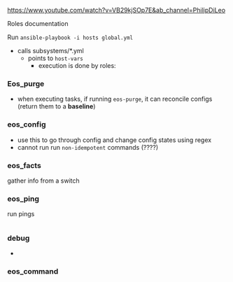 https://www.youtube.com/watch?v=VB29kjSOp7E&ab_channel=PhilipDiLeo

Roles documentation


Run `ansible-playbook -i hosts global.yml`
- calls subsystems/*.yml
    - points to `host-vars`
        - execution is done by roles:


### Eos_purge
- when executing tasks, if running `eos-purge`, it can reconcile configs (return them to a **baseline**)

### eos_config
- use this to go through config and change config states using regex
- cannot run run `non-idempotent` commands (????)

### eos_facts
gather info from a switch

### eos_ping
run pings
```yaml

```

### debug
-

### eos_command
